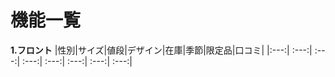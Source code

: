 #  機能一覧
**1.フロント**
 |性別|サイズ|値段|デザイン|在庫|季節|限定品|口コミ|
 |:---:|
 :---:|
 :---:|
 :---:|
 :---:|
 :---:|
 :---:|
 :---:|
